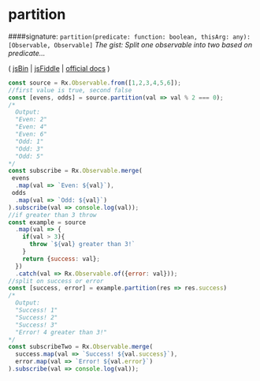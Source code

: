 # partition
####signature: `partition(predicate: function: boolean, thisArg: any): [Observable, Observable]`
*The gist: Split one observable into two based on predicate...*

( [jsBin](http://jsbin.com/fuqojubaqu/edit?js,console) | [jsFiddle](https://jsfiddle.net/qg6qfqLz/39/) | [official docs](http://reactivex.io/rxjs/class/es6/Observable.js~Observable.html#instance-method-partition) )
```js
const source = Rx.Observable.from([1,2,3,4,5,6]);
//first value is true, second false
const [evens, odds] = source.partition(val => val % 2 === 0);
/*
  Output:
  "Even: 2"
  "Even: 4"
  "Even: 6"
  "Odd: 1"
  "Odd: 3"
  "Odd: 5"
*/
const subscribe = Rx.Observable.merge(
 evens
  .map(val => `Even: ${val}`),
 odds
  .map(val => `Odd: ${val}`)
).subscribe(val => console.log(val));
//if greater than 3 throw
const example = source
  .map(val => {
    if(val > 3){
      throw `${val} greater than 3!`
    }
    return {success: val};
  })
  .catch(val => Rx.Observable.of({error: val}));
//split on success or error
const [success, error] = example.partition(res => res.success)
/*
  Output:
  "Success! 1"
  "Success! 2"
  "Success! 3"
  "Error! 4 greater than 3!"
*/
const subscribeTwo = Rx.Observable.merge(
  success.map(val => `Success! ${val.success}`),
  error.map(val => `Error! ${val.error}`)
).subscribe(val => console.log(val));
```